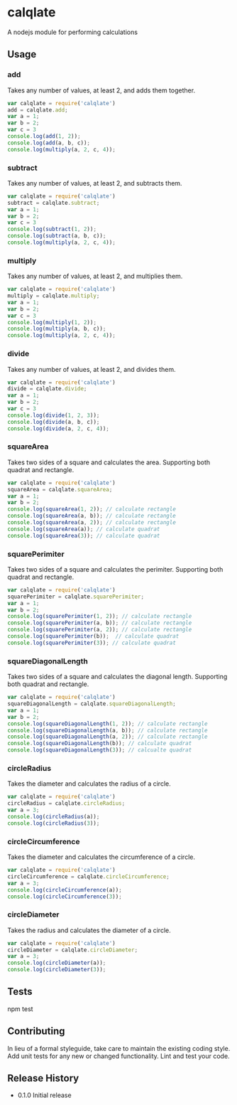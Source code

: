 # calqlate
A nodejs module for performing calculations

## Usage
### add
Takes any number of values, at least 2, and adds them together.
```javascript
var calqlate = require('calqlate')
add = calqlate.add;
var a = 1;
var b = 2;
var c = 3
console.log(add(1, 2));
console.log(add(a, b, c));
console.log(multiply(a, 2, c, 4));
```
### subtract
Takes any number of values, at least 2, and subtracts them.
```javascript
var calqlate = require('calqlate')
subtract = calqlate.subtract;
var a = 1;
var b = 2;
var c = 3
console.log(subtract(1, 2));
console.log(subtract(a, b, c));
console.log(multiply(a, 2, c, 4));
```
### multiply
Takes any number of values, at least 2, and multiplies them.
```javascript
var calqlate = require('calqlate')
multiply = calqlate.multiply;
var a = 1;
var b = 2;
var c = 3
console.log(multiply(1, 2));
console.log(multiply(a, b, c));
console.log(multiply(a, 2, c, 4));
```
### divide
Takes any number of values, at least 2, and divides them.
```javascript
var calqlate = require('calqlate')
divide = calqlate.divide;
var a = 1;
var b = 2;
var c = 3
console.log(divide(1, 2, 3));
console.log(divide(a, b, c));
console.log(divide(a, 2, c, 4));
```
### squareArea
Takes two sides of a square and calculates the area. Supporting both quadrat and rectangle.
```javascript
var calqlate = require('calqlate')
squareArea = calqlate.squareArea;
var a = 1;
var b = 2;
console.log(squareArea(1, 2)); // calculate rectangle
console.log(squareArea(a, b)); // calculate rectangle
console.log(squareArea(a, 2)); // calculate rectangle
console.log(squareArea(a)); // calculate quadrat
console.log(squareArea(3)); // calculate quadrat
```
### squarePerimiter
Takes two sides of a square and calculates the perimiter. Supporting both quadrat and rectangle.
```javascript
var calqlate = require('calqlate')
squarePerimiter = calqlate.squarePerimiter;
var a = 1;
var b = 2;
console.log(squarePerimiter(1, 2)); // calculate rectangle
console.log(squarePerimiter(a, b)); // calculate rectangle
console.log(squarePerimiter(a, 2)); // calculate rectangle
console.log(squarePerimiter(b));  // calculate quadrat
console.log(squarePerimiter(3)); // calculate quadrat
```
### squareDiagonalLength
Takes two sides of a square and calculates the diagonal length. Supporting both quadrat and rectangle.
```javascript
var calqlate = require('calqlate')
squareDiagonalLength = calqlate.squareDiagonalLength;
var a = 1;
var b = 2;
console.log(squareDiagonalLength(1, 2)); // calculate rectangle
console.log(squareDiagonalLength(a, b)); // calculate rectangle
console.log(squareDiagonalLength(a, 2)); // calculate rectangle
console.log(squareDiagonalLength(b)); // calculate quadrat
console.log(squareDiagonalLength(3)); // calcualte quadrat
```
### circleRadius
Takes the diameter and calculates the radius of a circle.
```javascript
var calqlate = require('calqlate')
circleRadius = calqlate.circleRadius;
var a = 3;
console.log(circleRadius(a));
console.log(circleRadius(3));
```
### circleCircumference
Takes the diameter and calculates the circumference of a circle.
```javascript
var calqlate = require('calqlate')
circleCircumference = calqlate.circleCircumference;
var a = 3;
console.log(circleCircumference(a));
console.log(circleCircumference(3));
```
### circleDiameter
Takes the radius and calculates the diameter of a circle.
```javascript
var calqlate = require('calqlate')
circleDiameter = calqlate.circleDiameter;
var a = 3;
console.log(circleDiameter(a));
console.log(circleDiameter(3));
```

## Tests

npm test

## Contributing

In lieu of a formal styleguide, take care to maintain the existing coding style.
Add unit tests for any new or changed functionality. Lint and test your code.

## Release History

* 0.1.0 Initial release

